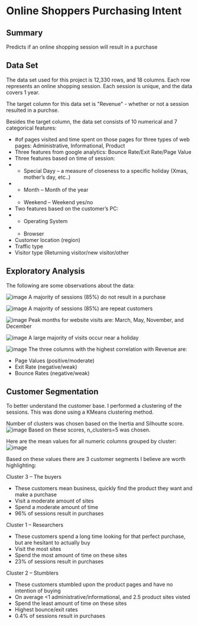 # Online Shoppers Purchasing Intent

Summary
---
Predicts if an online shopping session will result in a purchase

Data Set
---
The data set used for this project is 12,330 rows, and 18 columns. Each row represents an online shopping session. Each session is unique, and the data covers 1 year.

The target column for this data set is "Revenue" - whether or not a session resulted in a purchse.

Besides the target column, the data set consists of 10 numerical and 7 categorical features:

* #of pages visited and time spent on those pages for three types of web pages: Administrative, Informational, Product
* Three features from google analytics: Bounce Rate/Exit Rate/Page Value
* Three features based on time of session:
* * Special Dayy – a measure of closeness to a specific holiday (Xmas, mother’s day, etc..)
* * Month – Month of the year
* * Weekend – Weekend yes/no
* Two features based on the customer’s PC:
* * Operating System
* * Browser
* Customer location (region)
* Traffic type
* Visitor type (Returning visitor/new visitor/other

Exploratory Analysis
---
The following are some observations about the data:

![image](https://user-images.githubusercontent.com/99829862/164612937-193ab476-1247-45ca-bdd6-449b6dcf36a7.png)
A majority of sessions (85%) do not result in a purchase

![image](https://user-images.githubusercontent.com/99829862/164613042-8b3b85c4-a9f6-467c-92bf-c0a22767888a.png)
A majority of sessions (85%) are repeat customers

![image](https://user-images.githubusercontent.com/99829862/164613137-8bef3407-57e2-4d34-8a0e-cc76dab4ea2e.png)
Peak months for website visits are: March, May, November, and December

![image](https://user-images.githubusercontent.com/99829862/164613340-eb589500-38ce-4ca1-b246-a1edf0ae5276.png)
A large majority of visits occur near a holiday

![image](https://user-images.githubusercontent.com/99829862/164613523-d5c19503-4600-4deb-b450-376a2e9ad058.png)
The three columns with the highest correlation with Revenue are:
* Page Values (positive/moderate)
* Exit Rate (negative/weak)
* Bounce Rates (negative/weak)

Customer Segmentation
---

To better understand the customer base. I performed a clustering of the sessions. This was done using a KMeans clustering method.

Number of clusters was chosen based on the Inertia and Silhoutte score.
![image](https://user-images.githubusercontent.com/99829862/164613650-c4cfa9ac-0795-40da-b3d9-91d315156bf0.png)
Based on these scores, n_clusters=5 was chosen.

Here are the mean values for all numeric columns grouped by cluster:
![image](https://user-images.githubusercontent.com/99829862/164613736-dcc25c79-892d-4bdb-98c9-05369bf553b8.png)

Based on these values there are 3 customer segments I believe are worth highlighting:

Cluster 3 – The buyers
* These customers mean business, quickly find the product they want and make a purchase
* Visit a moderate amount of sites
* Spend a moderate amount of time
* 96% of sessions result in purchases

Cluster 1 – Researchers
* These customers spend a long time looking for that perfect purchase, but are hesitant to actually buy
* Visit the most sites
* Spend the most amount of time on these sites
* 23% of sessions result in purchases

Cluster 2 – Stumblers
* These customers stumbled upon the product pages and have no intention of buying
* On average <1 administrative/informational, and 2.5 product sites visted
* Spend the least amount of time on these sites
* Highest bounce/exit rates
* 0.4% of sessions result in purchases


